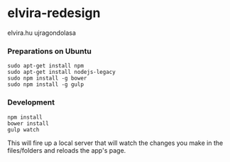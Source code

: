 elvira-redesign
===============

elvira.hu ujragondolasa

### Preparations on Ubuntu

    sudo apt-get install npm
    sudo apt-get install nodejs-legacy
    sudo npm install -g bower
    sudo npm install -g gulp

### Development

    npm install
    bower install
    gulp watch

This will fire up a local server that will watch the changes you make in the files/folders and reloads the app's page.
